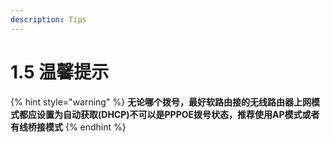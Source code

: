 ```yaml
---
description: Tips
---
```


# 1.5  温馨提示



{% hint style="warning" %}
**无论哪个拨号，最好软路由接的无线路由器上网模式都应设置为自动获取(DHCP)不可以是PPPOE拨号状态，推荐使用AP模式或者有线桥接模式**
{% endhint %}
